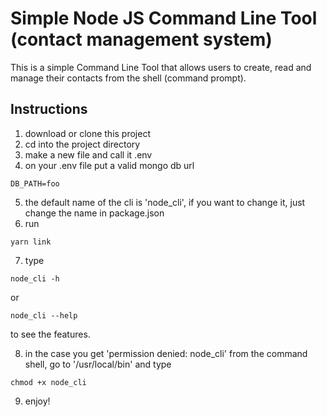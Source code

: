 # Simple Node JS Command Line Tool (contact management system)
This is a simple Command Line Tool that allows users to create, read and manage their contacts from the shell (command prompt).

## Instructions
1) download or clone this project
2) cd into the project directory
3) make a new file and call it .env
4) on your .env file put a valid mongo db url
```
DB_PATH=foo
```
5) the default name of the cli is 'node_cli', if you want to change it, just change the name in package.json
6) run
```
yarn link
```
7) type
```
node_cli -h
```
or
```
node_cli --help
```
to see the features.

8) in the case you get 'permission denied: node_cli' from the command shell, go to '/usr/local/bin' and type
```
chmod +x node_cli
```
9) enjoy!
